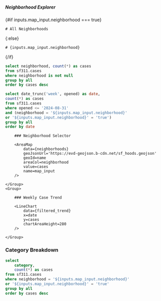 

<!-- SECTION 4: BUILD A NEIGHBORHOOD EXPLORER PAGE -->

  <!-- 1. Add a folder called neighborhoods in your pages directory. Then add a file called index.md in that folder -->

  <!-- 2. Copy and paste these instructions onto that page -->

  <!-- 3. Add a page title -->

  <!-- 4. Build a neighborhood map and make it an interactive input
          - Start with a SQL query that gets neighborhood and case count - call the query 'neighborhoods'
          - Add an AreaMap component pulling from that data
          - Make the map an input using the 'name' prop - give it a name of 'map_input'
  -->

  <!-- 5. Set up a page title that changes to show the selected neighborhood name
        - When not selected, the input will default to true
        - You will need to use an if block (https://docs.evidence.dev/core-concepts/if-else/)
        - Title should say "All Neighborhoods" when no neighborhood is selected
  -->

  <!-- 6. Set up a query to get the case trend for the selected neighborhood. 
          - Name the query 'filtered_trend'
          - Get the week and case count for that specific neighborhood using a where clause
          - See here for an example: https://docs.evidence.dev/components/area-map/#use-map-as-input
          - Note that you will need to handle the situation where no neighborhood is selected (the input will return true in that case)
  -->

  <!-- 7. Add a LineChart to display the trend data from filtered_trend -->

  <!-- 8. Put your AreaMap and LineChart into a Grid with 2 columns
          - You can also give each a title by adding a header above them (e.g., put '### Neighborhood Selector' above the AreaMap)
              - To avoid creating new Grid cells when appending content to a cell, you can use the Group component (https://docs.evidence.dev/components/grid/#group-component)
  -->

  <!-- 9. Add a category breakdown
          - Create a query called category_breakdown which pulls the category and case count, filtered for the selected neighborhoood
          - Add a DataTable to display the results and use conditional formatting for the case count column
  -->

<!-- END OF SECTION 4 -->

##### Neighborhood Explorer

{#if inputs.map_input.neighborhood === true}

    # All Neighborhoods

{:else}

    # {inputs.map_input.neighborhood}

{/if}

```sql neighborhoods
select neighborhood, count(*) as cases
from sf311.cases
where neighborhood is not null
group by all
order by cases desc
```

```sql filtered_trend
select date_trunc('week', opened) as date,
count(*) as cases
from sf311.cases
where opened <= '2024-08-31'
and (neighborhood = '${inputs.map_input.neighborhood}'
or '${inputs.map_input.neighborhood}' = 'true')
group by all
order by date
```

<Grid cols=2>
    <Group>

        ### Neighborhood Selector

        <AreaMap
            data={neighborhoods}
            geoJsonUrl='https://evd-geojson.b-cdn.net/sf_hoods.geojson'
            geoId=name
            areaCol=neighborhood
            value=cases
            name=map_input
        />

    </Group>
    <Group>

        ### Weekly Case Trend

        <LineChart
            data={filtered_trend}
            x=date
            y=cases
            chartAreaHeight=280
        />

    </Group>
</Grid>

### Category Breakdown

```sql category_breakdown
select
    category,
    count(*) as cases
from sf311.cases
where neighborhood = '${inputs.map_input.neighborhood}'
or '${inputs.map_input.neighborhood}' = 'true'
group by all
order by cases desc
```

<DataTable data={category_breakdown}>
    <Column id=category/>
    <Column id=cases contentType=colorscale/>
</DataTable>